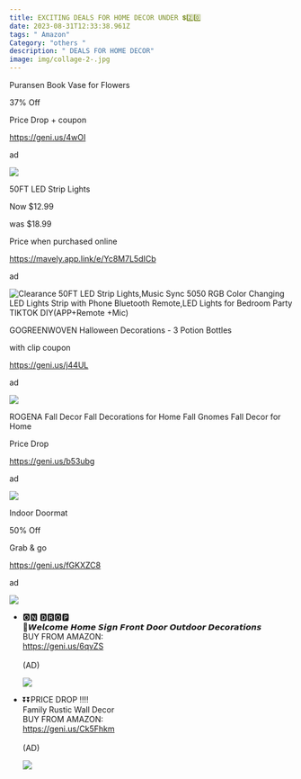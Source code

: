 ```yaml
---
title: EXCITING DEALS FOR HOME DECOR UNDER 💲2️⃣0️⃣
date: 2023-08-31T12:33:38.961Z
tags: " Amazon"
Category: "others "
description: " DEALS FOR HOME DECOR"
image: img/collage-2-.jpg
---
```

<!--StartFragment-->

Puransen Book Vase for Flowers

37% Off

Price Drop + coupon

https://geni.us/4wOI

ad

<!--EndFragment-->

![](https://m.media-amazon.com/images/I/71hIc6elFML._AC_SL1500_.jpg)

<!--StartFragment-->

50FT LED Strip Lights

Now $12.99

was $18.99

Price when purchased online

https://mavely.app.link/e/Yc8M7L5dICb

ad

<!--EndFragment-->

![Clearance 50FT LED Strip Lights,Music Sync 5050 RGB Color Changing LED Lights Strip with Phone Bluetooth Remote,LED Lights for Bedroom Party TIKTOK DIY(APP+Remote +Mic)](https://i5.walmartimages.com/asr/a78d8243-6713-4697-8895-6dda146d66fa.56d56a81a04ecb2b493023ac7215db93.jpeg?odnHeight=2000&odnWidth=2000&odnBg=FFFFFF)

<!--StartFragment-->

GOGREENWOVEN Halloween Decorations - 3 Potion Bottles

with clip coupon

https://geni.us/j44UL

ad

<!--StartFragment-->

![](https://m.media-amazon.com/images/I/71p4j3tksaL._AC_SL1284_.jpg)

<!--StartFragment-->

ROGENA Fall Decor Fall Decorations for Home Fall Gnomes Fall Decor for Home

Price Drop

https://geni.us/b53ubg

ad

<!--EndFragment-->

![](https://m.media-amazon.com/images/I/71FcYnUoMGL._AC_SL1500_.jpg)

<!--StartFragment-->

Indoor Doormat

50% Off

Grab & go

https://geni.us/fGKXZC8

ad

<!--EndFragment-->

![](https://m.media-amazon.com/images/I/81F+IZHHNEL._AC_SL1500_.jpg)

<!--EndFragment-->

* <!--StartFragment-->

  🅾🅽 🅳🆁🅾🅿\
  💝𝙒𝙚𝙡𝙘𝙤𝙢𝙚 𝙃𝙤𝙢𝙚 𝙎𝙞𝙜𝙣 𝙁𝙧𝙤𝙣𝙩 𝘿𝙤𝙤𝙧 𝙊𝙪𝙩𝙙𝙤𝙤𝙧 𝘿𝙚𝙘𝙤𝙧𝙖𝙩𝙞𝙤𝙣𝙨\
  BUY FROM AMAZON:\
  <https://geni.us/6qvZS>\
  \
  (AD)

  <!--EndFragment--><!--StartFragment-->

  ![](https://m.media-amazon.com/images/I/7199vdxEEyL._AC_SL1200_.jpg)

  <!--EndFragment-->
* <!--StartFragment-->

  ⏬⏬PRICE DROP ‼️‼️\
  Family Rustic Wall Decor\
  BUY FROM AMAZON:\
  <https://geni.us/Ck5Fhkm>\
  \
  (AD)

  <!--EndFragment--><!--StartFragment-->

  ![](https://m.media-amazon.com/images/I/61JRr9U7KgS._AC_SL1500_.jpg)

  <!--EndFragment-->